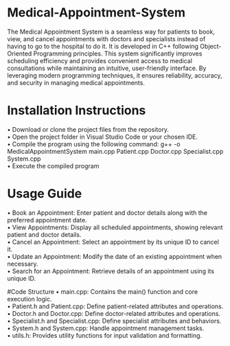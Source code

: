 # Medical-Appointment-System
The Medical Appointment System is a seamless way for patients to book, view, and cancel appointments with doctors and specialists instead of having to go to the hospital to do it. It is developed in C++ following Object-Oriented Programming principles. This system significantly improves scheduling efficiency and provides convenient access to medical consultations while maintaining an intuitive, user-friendly interface. By leveraging modern programming techniques, it ensures reliability, accuracy, and security in managing medical appointments.

# Installation Instructions
•	Download or clone the project files from the repository.  
•	Open the project folder in Visual Studio Code or your chosen IDE.  
•	Compile the program using the following command: g++ -o MedicalAppointmentSystem main.cpp Patient.cpp Doctor.cpp Specialist.cpp System.cpp  
•	Execute the compiled program  

# Usage Guide
•	Book an Appointment: Enter patient and doctor details along with the preferred appointment date.  
•	View Appointments: Display all scheduled appointments, showing relevant patient and doctor details.  
•	Cancel an Appointment: Select an appointment by its unique ID to cancel it.    
•	Update an Appointment: Modify the date of an existing appointment when necessary.  
•	Search for an Appointment: Retrieve details of an appointment using its unique ID.  

#Code Structure
•	main.cpp: Contains the main() function and core execution logic.  
•	Patient.h and Patient.cpp: Define patient-related attributes and operations.  
•	Doctor.h and Doctor.cpp: Define doctor-related attributes and operations.  
•	Specialist.h and Specialist.cpp: Define specialist attributes and behaviors.  
•	System.h and System.cpp: Handle appointment management tasks.  
•	utils.h: Provides utility functions for input validation and formatting.  
